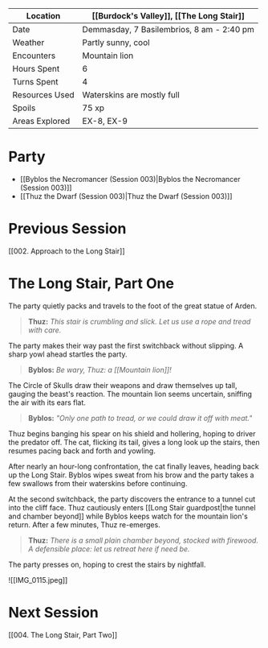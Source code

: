 | Location | [[Burdock's Valley]], [[The Long Stair]] |
| - | - |
| Date | Demmasday, 7 Basilembrios, 8 am - 2:40 pm |
| Weather | Partly sunny, cool |
| Encounters | Mountain lion |
| Hours Spent | 6 |
| Turns Spent | 4 |
| Resources Used | Waterskins are mostly full |
| Spoils | 75 xp |
| Areas Explored | EX-8, EX-9 |
# Party
- [[Byblos the Necromancer (Session 003)|Byblos the Necromancer (Session 003)]]
- [[Thuz the Dwarf (Session 003)|Thuz the Dwarf (Session 003)]]

# Previous Session
[[002. Approach to the Long Stair]]

# The Long Stair, Part One

The party quietly packs and travels to the foot of the great statue of Arden.
> **Thuz:** *This stair is crumbling and slick. Let us use a rope and tread with care.*

The party makes their way past the first switchback without slipping. A sharp yowl ahead startles the party.
> **Byblos:** *Be wary, Thuz: a [[Mountain lion]]!*

The Circle of Skulls draw their weapons and draw themselves up tall, gauging the beast's reaction. The mountain lion seems uncertain, sniffing the air with its ears flat.

>**Byblos:** *"Only one path to tread, or we could draw it off with meat."*

Thuz begins banging his spear on his shield and hollering, hoping to driver the predator off. The cat, flicking its tail, gives a long look up the stairs, then resumes pacing back and forth and yowling.

After nearly an hour-long confrontation, the cat finally leaves, heading back up the Long Stair. Byblos wipes sweat from his brow and the party takes a few swallows from their waterskins before continuing.

At the second switchback, the party discovers the entrance to a tunnel cut into the cliff face. Thuz cautiously enters [[Long Stair guardpost|the tunnel and chamber beyond]] while Byblos keeps watch for the mountain lion's return. After a few minutes, Thuz re-emerges.
> **Thuz:** *There is a small plain chamber beyond, stocked with firewood. A defensible place: let us retreat here if need be.*

The party presses on, hoping to crest the stairs by nightfall.

![[IMG_0115.jpeg]]

# Next Session
[[004. The Long Stair, Part Two]]